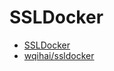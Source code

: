 # SSLDocker

- [SSLDocker](https://ssldocker.com/)
- [wqihai/ssldocker](https://github.com/wqihai/ssldocker)
